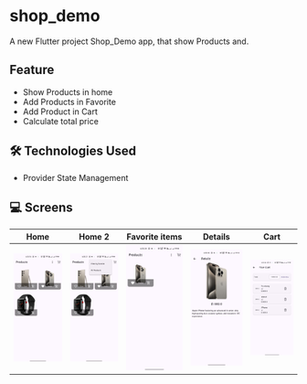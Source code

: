 # shop_demo

A new Flutter project Shop_Demo app, that show Products and.

## Feature

- Show Products in home
- Add Products in Favorite
- Add Product in Cart
- Calculate total price

## 🛠️ Technologies Used

- Provider State Management

## 💻 Screens
| Home                                                                      | Home 2                                                                       | Favorite items                                                           | Details                                                                       | Cart                                                                     |
|---------------------------------------------------------------------------|-------------------------------------------------------------------------------|--------------------------------------------------------------------------|-------------------------------------------------------------------------------|--------------------------------------------------------------------------|
| ![](https://github.com/ahmedasaber/shop_demo/blob/master/assets/home.jpg) | ![](https://github.com/ahmedasaber/shop_demo/blob/master/assets/home%202.jpg) | ![](https://github.com/ahmedasaber/shop_demo/blob/master/assets/fav.jpg) | ![](https://github.com/ahmedasaber/shop_demo/blob/master/assets/details.jpg) | ![](https://github.com/ahmedasaber/shop_demo/blob/master/assets/cart.jpg) |
